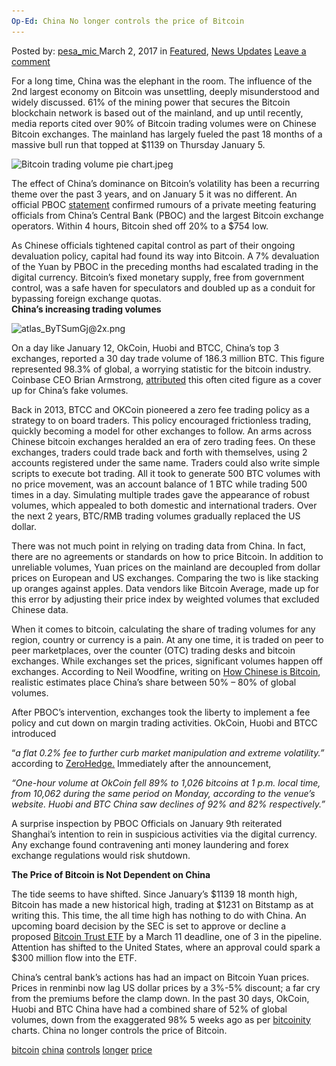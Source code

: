 ```yaml
---
Op-Ed: China No longer controls the price of Bitcoin
---
```

<article class="post-listing post-18470 post type-post status-publish format-standard has-post-thumbnail hentry 
 tag-bitcoin tag-china tag-controls tag-longer tag-price">
<div class="post-inner">
<span>Posted by: <a href="https://www.deepdotweb.com/author/pesa_mic/" title="">pesa_mic </a></span>
<span>March 2, 2017</span>
<span>in <a href="https://www.deepdotweb.com/category/deepdot-news/" rel="category tag">Featured</a>, <a href="https://www.deepdotweb.com/category/news-updates/" rel="category tag">News Updates</a></span>
<span><a href="https://www.deepdotweb.com/2017/03/02/op-ed-china-no-longer-controls-price-bitcoin/#respond">Leave a comment</a></span>


<p>For a long time, China was the elephant in the room. The influence of the 2nd largest economy on Bitcoin was unsettling, deeply misunderstood and widely discussed. 61% of the mining power that secures the Bitcoin blockchain network is based out of the mainland, and up until recently, media reports cited over 90% of Bitcoin trading volumes were on Chinese Bitcoin exchanges. The mainland has largely fueled the past 18 months of a massive bull run that topped at $1139 on Thursday January 5.</p>
<p><img class="wp-image-18471 aligncenter" src="/imgs/2017/03/bitcoin-trading-volume-pie-chart-jpeg.jpeg" alt="Bitcoin trading volume pie chart.jpeg" srcset="/imgs/2017/03/bitcoin-trading-volume-pie-chart-jpeg.jpeg 557w, /imgs/2017/03/bitcoin-trading-volume-pie-chart-jpeg-300x209.jpeg 300w" sizes="(max-width: 557px) 100vw, 557px"/></p>
<p>The effect of China’s dominance on Bitcoin’s volatility has been a recurring theme over the past 3 years, and on January 5 it was no different. An official PBOC <a href="http://shanghai.pbc.gov.cn/fzhshanghai/113571/3230012/index.html">statement</a> confirmed rumours of a private meeting featuring officials from China’s Central Bank (PBOC) and the largest Bitcoin exchange operators. Within 4 hours, Bitcoin shed off 20% to a $754 low.</p>
<p>As Chinese officials tightened capital control as part of their ongoing devaluation policy, capital had found its way into Bitcoin. A 7% devaluation of the Yuan by PBOC in the preceding months had escalated trading in the digital currency. Bitcoin’s fixed monetary supply, free from government control, was a safe haven for speculators and doubled up as a conduit for bypassing foreign exchange quotas.<br/>
<strong>China’s increasing trading volumes</strong></p>
<p><img class="wp-image-18472 aligncenter" src="/imgs/2017/03/atlas_bytsumgj2x-png.png" alt="atlas_ByTSumGj@2x.png" width="633" height="356" srcset="/imgs/2017/03/atlas_bytsumgj2x-png.png 1280w, /imgs/2017/03/atlas_bytsumgj2x-png-300x169.png 300w, /imgs/2017/03/atlas_bytsumgj2x-png-1024x576.png 1024w" sizes="(max-width: 633px) 100vw, 633px"/></p>
<p>On a day like January 12, OkCoin, Huobi and BTCC, China’s top 3 exchanges, reported a 30 day trade volume of 186.3 million BTC. This figure represented 98.3% of global, a worrying statistic for the bitcoin industry. Coinbase CEO Brian Armstrong, <a href="https://twitter.com/brian_armstrong/status/815298304233738240">attributed</a> this often cited figure as a cover up for China’s fake volumes.</p>
<p>Back in 2013, BTCC and OKCoin pioneered a zero fee trading policy as a strategy to on board traders. This policy encouraged frictionless trading, quickly becoming a model for other exchanges to follow. An arms across Chinese bitcoin exchanges heralded an era of zero trading fees. On these exchanges, traders could trade back and forth with themselves, using 2 accounts registered under the same name. Traders could also write simple scripts to execute bot trading. All it took to generate 500 BTC volumes with no price movement, was an account balance of 1 BTC while trading 500 times in a day. Simulating multiple trades gave the appearance of robust volumes, which appealed to both domestic and international traders. Over the next 2 years, BTC/RMB trading volumes gradually replaced the US dollar.</p>
<p>There was not much point in relying on trading data from China. In fact, there are no agreements or standards on how to price Bitcoin. In addition to unreliable volumes, Yuan prices on the mainland are decoupled from dollar prices on European and US exchanges. Comparing the two is like stacking up oranges against apples. Data vendors like Bitcoin Average, made up for this error by adjusting their price index by weighted volumes that excluded Chinese data.</p>
<p>When it comes to bitcoin, calculating the share of trading volumes for any region, country or currency is a pain. At any one time, it is traded on peer to peer marketplaces, over the counter (OTC) trading desks and bitcoin exchanges. While exchanges set the prices, significant volumes happen off exchanges. According to Neil Woodfine, writing on <a href="https://blockunchained.com/how-chinese-is-bitcoin-part-1-trade-volume-795ac3ed221b">How Chinese is Bitcoin</a>, realistic estimates place China’s share between 50% &#8211; 80% of global volumes.</p>
<p>After PBOC’s intervention, exchanges took the liberty to implement a fee policy and cut down on margin trading activities. OkCoin, Huobi and BTCC introduced</p>
<p>“<em>a flat 0.2% fee to further curb market manipulation and extreme volatility.&#8221; </em>according to <a href="http://www.zerohedge.com/news/2017-01-24/chinese-bitcoin-trading-volumes-crash-90-overnight">ZeroHedge.</a> Immediately after the announcement,</p>
<p><em>“One-hour volume at OkCoin fell 89% to 1,026 bitcoins at 1 p.m. local time, from 10,062 during the same period on Monday, according to the venue’s website. Huobi and BTC China saw declines of 92% and 82% respectively.”</em></p>
<p>A surprise inspection by PBOC Officials on January 9th reiterated Shanghai’s intention to rein in suspicious activities via the digital currency. Any exchange found contravening anti money laundering and forex exchange regulations would risk shutdown.</p>
<p><strong>The Price of Bitcoin is Not Dependent on China</strong></p>
<p>The tide seems to have shifted. Since January’s $1139 18 month high, Bitcoin has made a new historical high, trading at $1231 on Bitstamp as at writing this. This time, the all time high has nothing to do with China. An upcoming board decision by the SEC is set to approve or decline a proposed <a href="https://www.sec.gov/cgi-bin/browse-edgar?action=getcompany&amp;CIK=0001579346&amp;owner=exclude&amp;count=40&amp;hidefilings=0">Bitcoin Trust ETF</a> by a March 11 deadline, one of 3 in the pipeline. Attention has shifted to the United States, where an approval could spark a $300 million flow into the ETF.</p>
<p>China’s central bank’s actions has had an impact on Bitcoin Yuan prices. Prices in renminbi now lag US dollar prices by a 3%-5% discount; a far cry from the premiums before the clamp down. In the past 30 days, OkCoin, Huobi and BTC China have had a combined share of 52% of global volumes, down from the exaggerated 98% 5 weeks ago as per <a href="http://data.bitcoinity.org/markets/volume/30d?c=c&amp;t=bar">bitcoinity</a> charts. China no longer controls the price of Bitcoin.</p>
</div>
<a href="https://www.deepdotweb.com/tag/bitcoin/" rel="tag">bitcoin</a> <a href="https://www.deepdotweb.com/tag/china/" rel="tag">china</a> <a href="https://www.deepdotweb.com/tag/controls/" rel="tag">controls</a> <a href="https://www.deepdotweb.com/tag/longer/" rel="tag">longer</a> <a href="https://www.deepdotweb.com/tag/price/" rel="tag">price</a></span> <span style="display:none" class="updated">2017-03-02<a href="https://www.deepdotweb.com/author/pesa_mic/" title="Posts by pesa_mic" rel="author">pesa_mic</a></strong></div>

